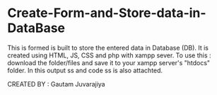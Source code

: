 # Create-Form-and-Store-data-in-DataBase
This is formed is built to store the entered data in Database (DB). It is created using HTML, JS, CSS and php with xampp sever.
To use this : download the folder/files and save it to your xampp server's "htdocs" folder.
In this output ss and code ss is also attachted.


CREATED BY : Gautam Juvarajiya
